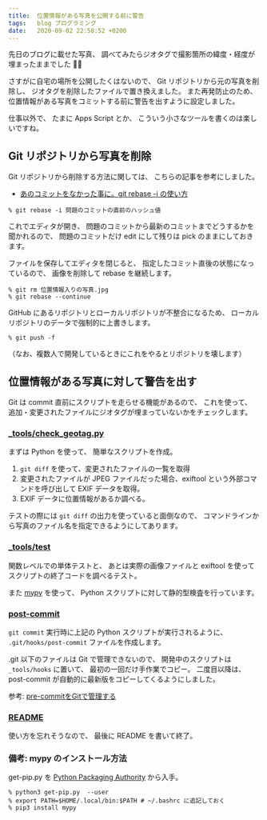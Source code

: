 ```yaml
---
title:  位置情報がある写真を公開する前に警告
tags:	blog プログラミング
date:	2020-09-02 22:58:52 +0200
---
```

先日のブログに載せた写真、
調べてみたらジオタグで撮影箇所の緯度・経度が埋まったままでした 🤦‍♂

さすがに自宅の場所を公開したくはないので、
Git リポジトリから元の写真を削除し、
ジオタグを削除したファイルで置き換えました。
また再発防止のため、
位置情報がある写真をコミットする前に警告を出すように設定しました。

仕事以外で、
たまに Apps Script とか、
こういう小さなツールを書くのは楽しいですね。


## Git リポジトリから写真を削除

Git リポジトリから削除する方法に関しては、
こちらの記事を参考にしました。

* [あのコミットをなかった事に。git rebase -i の使い方](https://www.karakaram.com/git-rebase-i-usage/#edit)


```
% git rebase -i 問題のコミットの直前のハッシュ値
```

これでエディタが開き、
問題のコミットから最新のコミットまでどうするかを聞かれるので、
問題のコミットだけ edit にして残りは pick のままにしておきます。

ファイルを保存してエディタを閉じると、
指定したコミット直後の状態になっているので、
画像を削除して rebase を継続します。

```
% git rm 位置情報入りの写真.jpg
% git rebase --continue
```

GitHub にあるリポジトリとローカルリポジトリが不整合になるため、
ローカルリポジトリのデータで強制的に上書きします。

```
% git push -f
```

（なお、複数人で開発しているときにこれをやるとリポジトリを壊します）

## 位置情報がある写真に対して警告を出す

Git は commit 直前にスクリプトを走らせる機能があるので、
これを使って、
追加・変更されたファイルにジオタグが埋まっていないかをチェックします。

### [\_tools/check_geotag.py](https://github.com/isseis/isseis.github.io/blob/check_geo_tag_v0.0.2/_tools/check_geotag.py)

まずは Python を使って、
簡単なスクリプトを作成。

1. `git diff` を使って、変更されたファイルの一覧を取得
1. 変更されたファイルが JPEG ファイルだった場合、exiftool という外部コマンドを呼び出して EXIF データを取得。
1. EXIF データに位置情報があるか調べる。

テストの際には `git diff` の出力を使っていると面倒なので、
コマンドラインから写真のファイル名を指定できるようにしてあります。

### [\_tools/test](https://github.com/isseis/isseis.github.io/tree/check_geo_tag_v0.0.2/_tools/test)

関数レベルでの単体テストと、
あとは実際の画像ファイルと exiftool を使ってスクリプトの終了コードを調べるテスト。

また [mypy](http://mypy-lang.org/) を使って、
Python スクリプトに対して静的型検査を行っています。

### [post-commit](https://github.com/isseis/isseis.github.io/blob/check_geo_tag_v0.0.2/_tools/hooks/pre-commit)

`git commit` 実行時に上記の Python スクリプトが実行されるように、
`.git/hooks/post-commit` ファイルを作成します。

.git 以下のファイルは Git で管理できないので、
開発中のスクリプトは `_tools/hooks` に置いて、
最初の一回だけ手作業でコピー。
二度目以降は、
post-commit が自動的に最新版をコピーしてくるようにしました。

参考: [pre-commitをGitで管理する](https://tech.appbrew.io/entry/2020/05/15/132413#pre-commit%E3%82%92Git%E3%81%A7%E7%AE%A1%E7%90%86%E3%81%99%E3%82%8B)

### [README](https://github.com/isseis/isseis.github.io/blob/check_geo_tag_v0.0.2/README.md)

使い方を忘れそうなので、
最後に README を書いて終了。


### 備考: mypy のインストール方法

get-pip.py を [Python Packaging Authority](https://pip.pypa.io/en/stable/installing/) から入手。

```
% python3 get-pip.py  --user
% export PATH=$HOME/.local/bin:$PATH # ~/.bashrc に追記しておく
% pip3 install mypy
```
